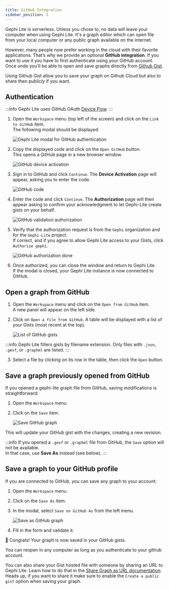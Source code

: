 ```yaml
---
title: GitHub Integration
sidebar_position: 3
---
```


Gephi Lite is serverless. Unless you chose to, no data will leave your computer when using Gephi Lite. It's a graph editor which can open file from your local computer or any public graph available on the internet.

However, many people now prefer working in the cloud with their favorite applications.
That’s why we provide an optional **GitHub integration**.
If you want to use it you have to first authenticate using your GitHub account. Once onde you’ll be able to open and save graphs directly from [Github Gist](https://gist.github.com/).

Using Github Gist allow you to save your graph on Github Cloud but also to share then publicly if you want.

## Authentication

:::info
Gephi Lite uses GitHub OAuth [Device Flow](https://docs.github.com/en/apps/oauth-apps/building-oauth-apps/authorizing-oauth-apps#device-flow).
:::

1. Open the `Workspace` menu (top left of the screen) and click on the `Link to GitHub` item.  
   The following modal should be displayed:

   ![Gephi Lite modal for GitHub authentication](./assets/github-modal.png)

2. Copy the displayed code and click on the `Open GitHub` button.  
   This opens a GitHub page in a new browser window.

   ![GitHub device activation](./assets/github-login.png)

3. Sign in to GitHub and click `Continue`. The **Device Activation** page will appear, asking you to enter the code.

   ![GitHub code](./assets/github-code.png)

4. Enter the code and click `Continue`. The **Authorization** page will then appear asking to confirm your acknowledgment to let Gephi-Lite create gists on your behalf.

   ![GitHub validation authorization](./assets/github-validation.png)

5. Verify that the authorization request is from the `Gephi` organization and for the `Gephi-Lite` project.  
   If correct, and if you agree to allow Gephi Lite access to your Gists, click `Authorize gephi`.

   ![GitHub authorization done](./assets/github-done.png)

6. Once authorized, you can close the window and return to Gephi Lite.  
   If the modal is closed, your Gephi Lite instance is now connected to GitHub.

## Open a graph from GitHub

1. Open the `Workspace` menu and click on the `Open from GitHub` item.  
   A new panel will appear on the left side.

2. Click on `Open a file from GitHub`. A table will be displayed with a list of your Gists (most recent at the top).

   ![List of GitHub gists](./assets/github-open-gist.png)

:::info
Gephi Lite filters gists by filename extension. Only files with `.json`, `.gexf`, or `.graphml` are listed.
:::

3. Select a file by clicking on its row in the table, then click the `Open` button.

## Save a graph previously opened from GitHub

If you opened a gephi-lite graph file from GitHub, saving modifications is straightforward:

1. Open the `Workspace` menu.
2. Click on the `Save` item.

   ![Save GitHub graph](./assets/github-save.png)

This will update your GitHub gist with the changes, creating a new revision.

:::info
If you opened a `.gexf` or `.graphml` file from GitHub, the `Save` option will not be available.  
In that case, use **Save As** instead (see below).
:::

## Save a graph to your GitHub profile

If you are connected to GitHub, you can save any graph to your account:

1. Open the `Workspace` menu.
2. Click on the `Save As` item.
3. In the modal, select `Save on GitHub As` from the left menu.

   ![Save as GitHub graph](./assets/github-save_as.png)

4. Fill in the form and validate it.

🎉 Congrats! Your graph is now saved in your GitHub gists.

You can reopen in any computer as long as you authenticate to your github account.

You can also share your Gist hosted file with someone by sharing an URL to Gephi Lite. Learn how to do that in the [Share Graph as URL documentation](./share-graph-as-url.md). Heads up, if you want to share it make sure to enable the `Create a public gist` option when saving your graph.
